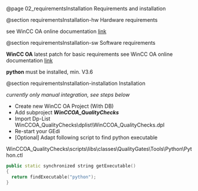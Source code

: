 @page 02_requirementsInstallation Requirements and installation

@section requirementsInstallation-hw Hardware requirements

see WinCC OA online documentation [link](https://www.winccoa.com/documentation/WinCCOA/latest/en_US/GettingStarted/GettingStarted-13_2.html)

@section requirementsInstallation-sw Software requirements

**WinCC OA** latest patch
for basic requirements see WinCC OA online documentation [link](https://www.winccoa.com/documentation/WinCCOA/latest/en_US/GettingStarted/GettingStarted-13_2.html)

**python** must be installed, min. V3.6

@section requirementsInstallation-installation Installation

_currently only manual integration, see steps below_

- Create new WinCC OA Project (With DB)
- Add subproject **_WinCCOA_QualityChecks_**
- Import Dp-List WinCCOA_QualityChecks\dplist\WinCCOA_QualityChecks.dpl
- Re-start your GEdi
- [Optional] Adapt following script to find python executable

WinCCOA_QualityChecks\scripts\libs\classes\QualityGates\Tools\Python\Python.ctl

``` cpp
public static synchronized string getExecutable()
{
  return findExecutable("python");
}
```
